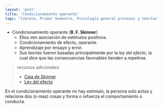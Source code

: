 ```yaml
---
layout: 'post'
title: 'Condicionamiento operante'
tags: "libreta, Primer Semestre, Psicología general procesos y teorías"
---
```


* Condicionamiento operante (__B. F. Skinner__)
	* Ellos ven asociación de estímulos positivos.
	* Condicionamiento de efecto, operante.
	* Aprendizaje por ensayo y error.
	* Sus teorías fueron basadas principalmente por la *ley del efecto*, la cual dice que las consecuencias favorables tienden a repetirse.

> recursos adicionales:
> 
> * [Caja de Skinner](https://en.wikipedia.org/wiki/Operant_conditioning_chamber)
> * [Ley del efecto](https://en.wikipedia.org/wiki/Law_of_effect)

En el condicionamiento operante no hay estimulo, la persona solo actúa y relaciona dos (o mas) cosas y forma o refuerza el comportamiento o conducta.
